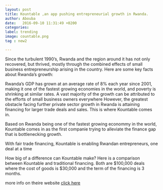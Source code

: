 ```yaml
---
layout: post
title: Kountable ,an app pushing entrepreneurial growth in Rwanda.
author: Abouba
date:   2016-09-10 11:31:49 +0200
categories:
label: trending
image: countable.png
tag : new2

---
```



Since the turbulent 1990’s, Rwanda and the region around it has not only recovered, but thrived, mostly through the combined effects of small business entrepreneurship arising in the country.  Here are some key facts about Rwanda’s growth:

Rwanda’s GDP has grown at an average rate of 8% each year since 2001, making it one of the fastest growing economies in the world, and poverty is shrinking at similar rates.
A vast majority of the growth can be attributed to the efforts of small business owners everywhere
However, the greatest obstacle facing further private sector growth in Rwanda is attaining financing for larger trade deals and sales.  This is where Kountable comes in.


Based on  Rwanda being one of the fastest growing econommy in the world, Kountable comes in as the first companie trying to alleviate the finance gap that is bottlenecking growth.

With fair trade financing, Kountable is enabling Rwandan entrepreneurs, one deal at a time

How big of a difference can Kountable make?  Here is a comparison between Kountable and traditional financing.  Both are $100,000 deals where the cost of goods is $30,000 and the term of the financing is 3 months.

more info on theire website <a href="https://www.kountable.com/rwanda/?gclid=CMyFiIbGi9ECFcEV0wod24wImw#anchor168">click here</a>